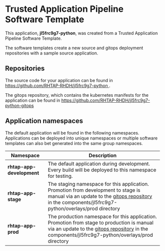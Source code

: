 # Trusted Application Pipeline Software Template

This application, **jl5frc9g7-python**, was created from a Trusted Application Pipeline Software Template.

The software templates create a new source and gitops deployment repositories with a sample source application. 

## Repositories

The source code for your application can be found in [https://github.com/RHTAP-RHDH/jl5frc9g7-python ](https://github.com/RHTAP-RHDH/jl5frc9g7-python ).
 
The gitops repository, which contains the kubernetes manifests for the application can be found in 
[https://github.com/RHTAP-RHDH/jl5frc9g7-python-gitops ](https://github.com/RHTAP-RHDH/jl5frc9g7-python-gitops ) 

## Application namespaces 

The default application will be found in the following namespaces. Applications can be deployed into unique namespaces or multiple software templates can also bet generated into the same group namespaces.  

|  Namespace   |  Description   |  
| -------- | -------- |   
| **rhtap-app-development** | The default application during development. Every build will be deployed to this namespace for testing. | 
| **rhtap-app-stage** | The staging namespace for this application. Promotion from development to stage is manual via an update to the [gitops repository](https://github.com/RHTAP-RHDH/jl5frc9g7-python-gitops ) in the components/jl5frc9g7-python/overlays/prod directory |  
| **rhtap-app-prod** | The production namespace for this application. Promotion from stage to production is manual via an update to the [gitops repository](https://github.com/RHTAP-RHDH/jl5frc9g7-python-gitops ) in the components/jl5frc9g7-python/overlays/prod directory | 